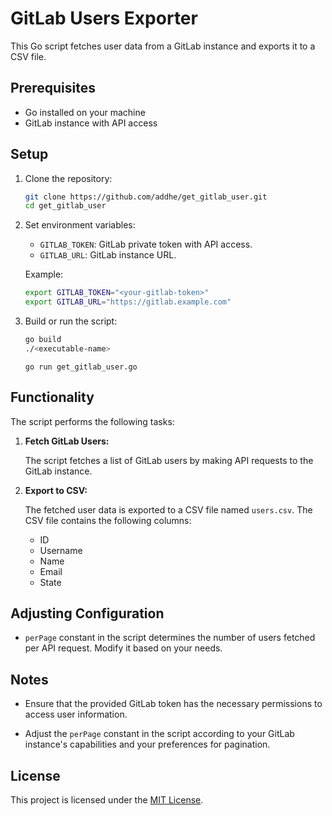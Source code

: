 # GitLab Users Exporter

This Go script fetches user data from a GitLab instance and exports it to a CSV file.

## Prerequisites

- Go installed on your machine
- GitLab instance with API access

## Setup

1. Clone the repository:

    ```bash
    git clone https://github.com/addhe/get_gitlab_user.git
    cd get_gitlab_user
    ```

2. Set environment variables:

    - `GITLAB_TOKEN`: GitLab private token with API access.
    - `GITLAB_URL`: GitLab instance URL.

    Example:

    ```bash
    export GITLAB_TOKEN="<your-gitlab-token>"
    export GITLAB_URL="https://gitlab.example.com"
    ```

3. Build or run the script:

    ```bash
    go build
    ./<executable-name>
    ```

    ```
    go run get_gitlab_user.go
    ```

## Functionality

The script performs the following tasks:

1. **Fetch GitLab Users:**

    The script fetches a list of GitLab users by making API requests to the GitLab instance.

2. **Export to CSV:**

    The fetched user data is exported to a CSV file named `users.csv`. The CSV file contains the following columns:

    - ID
    - Username
    - Name
    - Email
    - State

## Adjusting Configuration

- `perPage` constant in the script determines the number of users fetched per API request. Modify it based on your needs.

## Notes

- Ensure that the provided GitLab token has the necessary permissions to access user information.

- Adjust the `perPage` constant in the script according to your GitLab instance's capabilities and your preferences for pagination.

## License

This project is licensed under the [MIT License](LICENSE).
